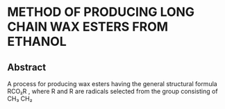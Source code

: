 # METHOD OF PRODUCING LONG CHAIN WAX ESTERS FROM ETHANOL

## Abstract
A process for producing wax esters having the general structural formula RCO₂R , where R and R are radicals selected from the group consisting of CH₃ CH₂
